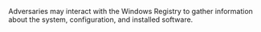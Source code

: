 Adversaries may interact with the Windows Registry to gather information about the system, configuration, and installed software.
